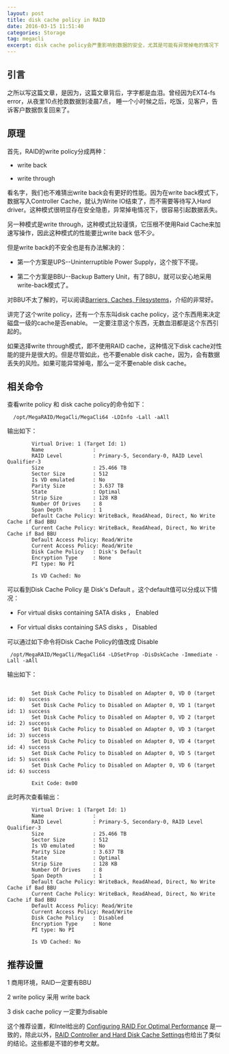 ```yaml
---
layout: post
title: disk cache policy in RAID
date: 2016-03-15 11:51:40
categories: Storage
tag: megacli
excerpt: disk cache policy会严重影响到数据的安全，尤其是可能有异常掉电的情况下
---
```


引言
-----
之所以写这篇文章，是因为，这篇文章背后，字字都是血泪。曾经因为EXT4-fs error，从夜里10点抢救数据到凌晨7点，
睡一个小时候之后，吃饭，见客户，告诉客户数据恢复回来了。


原理
----
首先，RAID的write policy分成两种：

- write back

- write through

看名字，我们也不难猜出write back会有更好的性能。因为在write back模式下，数据写入Controller Cache，就认为Write IO结束了，而不需要等待写入Hard driver。这种模式很明显存在安全隐患，异常掉电情况下，很容易引起数据丢失。

另一种模式是write through，这种模式比较谨慎，它压根不使用Raid Cache来加速写操作，因此这种模式的性能要比write back 低不少。

但是write back的不安全也是有办法解决的：

- 第一个方案是UPS--Uninterruptible Power Supply，这个按下不提。

- 第二个方案是BBU--Backup Battery Unit，有了BBU，就可以安心地采用write-back模式了。

对BBU不太了解的，可以阅读[Barriers, Caches, Filesystems](https://monolight.cc/2011/06/barriers-caches-filesystems/)，介绍的非常好。


讲完了这个write policy，还有一个东东叫disk cache policy，这个东西用来决定磁盘一级的cache是否enable。
一定要注意这个东西，无数血泪都是这个东西引起的。

如果选择write through模式，即不使用RAID cache，这种情况下disk cache对性能的提升是很大的。但是尽管如此，也不要enable disk cache，因为，会有数据丢失的风险。如果可能异常掉电，那么一定不要enable disk cache。

相关命令
--------
查看write policy 和 disk cache policy的命令如下：

```
  /opt/MegaRAID/MegaCli/MegaCli64 -LDInfo -Lall -aAll
```

输出如下：

```
        Virtual Drive: 1 (Target Id: 1)
        Name                :
        RAID Level          : Primary-5, Secondary-0, RAID Level Qualifier-3
        Size                : 25.466 TB
        Sector Size         : 512
        Is VD emulated      : No
        Parity Size         : 3.637 TB
        State               : Optimal
        Strip Size          : 128 KB
        Number Of Drives    : 8
        Span Depth          : 1
        Default Cache Policy: WriteBack, ReadAhead, Direct, No Write Cache if Bad BBU
        Current Cache Policy: WriteBack, ReadAhead, Direct, No Write Cache if Bad BBU
        Default Access Policy: Read/Write
        Current Access Policy: Read/Write
        Disk Cache Policy   : Disk's Default
        Encryption Type     : None
        PI type: No PI

        Is VD Cached: No
```

可以看到Disk Cache Policy 是 Disk's Default 。这个default值可以分成以下情况：

- For virtual disks containing SATA disks ， Enabled

- For virtual disks containing SAS disks  ， Disabled

可以通过如下命令将Disk Cache Policy的值改成 Disable

```
 /opt/MegaRAID/MegaCli/MegaCli64 -LDSetProp -DisDskCache -Immediate -Lall -aAll
```
输出如下：

```
                                             
        Set Disk Cache Policy to Disabled on Adapter 0, VD 0 (target id: 0) success
        Set Disk Cache Policy to Disabled on Adapter 0, VD 1 (target id: 1) success
        Set Disk Cache Policy to Disabled on Adapter 0, VD 2 (target id: 2) success
        Set Disk Cache Policy to Disabled on Adapter 0, VD 3 (target id: 3) success
        Set Disk Cache Policy to Disabled on Adapter 0, VD 4 (target id: 4) success
        Set Disk Cache Policy to Disabled on Adapter 0, VD 5 (target id: 5) success
        Set Disk Cache Policy to Disabled on Adapter 0, VD 6 (target id: 6) success

        Exit Code: 0x00
```

此时再次查看输出：

```
        Virtual Drive: 1 (Target Id: 1)
        Name                :
        RAID Level          : Primary-5, Secondary-0, RAID Level Qualifier-3
        Size                : 25.466 TB
        Sector Size         : 512
        Is VD emulated      : No
        Parity Size         : 3.637 TB
        State               : Optimal
        Strip Size          : 128 KB
        Number Of Drives    : 8
        Span Depth          : 1
        Default Cache Policy: WriteBack, ReadAhead, Direct, No Write Cache if Bad BBU
        Current Cache Policy: WriteBack, ReadAhead, Direct, No Write Cache if Bad BBU
        Default Access Policy: Read/Write
        Current Access Policy: Read/Write
        Disk Cache Policy   : Disabled
        Encryption Type     : None
        PI type: No PI

        Is VD Cached: No
```



推荐设置
-------
1 商用环境，RAID一定要有BBU

2 write policy 采用 write back

3 disk cache policy 一定要为disable

这个推荐设置，和Intel给出的 [Configuring  RAID For Optimal Performance](http://download.intel.com/support/motherboards/server/sb/configuring_raid_for_optimal_perfromance_11.pdf) 是一致的，除此以外，[RAID Controller and Hard Disk Cache Settings](https://www.thomas-krenn.com/en/wiki/RAID_Controller_and_Hard_Disk_Cache_Settings)也给出了类似的结论。这些都是不错的参考文献。




